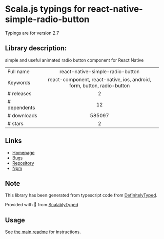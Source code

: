 
# Scala.js typings for react-native-simple-radio-button

Typings are for version 2.7

## Library description:
simple and useful animated radio button component for React Native

|                    |                 |
| ------------------ | :-------------: |
| Full name          | react-native-simple-radio-button |
| Keywords           | react-component, react-native, ios, android, form, button, radio-button |
| # releases         | 2 |
| # dependents       | 12 |
| # downloads        | 585097 |
| # stars            | 2 |

## Links
- [Homepage](https://github.com/moschan/react-native-simple-radio-button#readme)
- [Bugs](https://github.com/moschan/react-native-simple-radio-button/issues)
- [Repository](https://github.com/moschan/react-native-simple-radio-button)
- [Npm](https://www.npmjs.com/package/react-native-simple-radio-button)
    


## Note
This library has been generated from typescript code from [DefinitelyTyped](https://definitelytyped.org).

Provided with :purple_heart: from [ScalablyTyped](https://github.com/oyvindberg/ScalablyTyped)

## Usage
See [the main readme](../../readme.md) for instructions.


